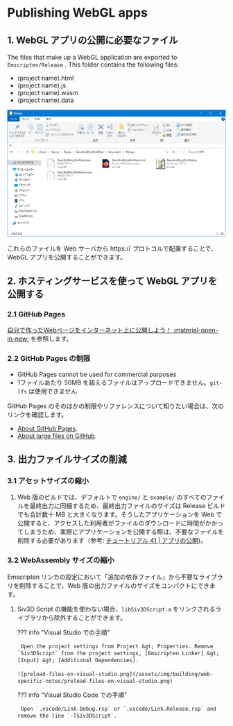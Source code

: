 # Publishing WebGL apps

## 1. WebGL アプリの公開に必要なファイル

The files that make up a WebGL application are exported to `Emscripten/Release` . This folder contains the following files:

- (project name).html
- (project name).js
- (project name).wasm
- (project name).data

![FolderImage](/assets/img/publishing/uploaded-files.png)

これらのファイルを Web サーバから https:// プロトコルで配置することで、WebGL アプリを公開することができます。

## 2. ホスティングサービスを使って WebGL アプリを公開する

### 2.1 GitHub Pages

[自分で作ったWebページをインターネット上に公開しよう！ :material-open-in-new:](https://prog-8.com/docs/github-pages) を参照します。

### 2.2 GitHub Pages の制限

- GitHub Pages cannot be used for commercial purposes
- 1ファイルあたり 50MB を超えるファイルはアップロードできません。`git-lfs` は使用できません

GitHub Pages のそのほかの制限やリファレンスについて知りたい場合は、次のリンクを確認します。

- [About GitHub Pages](https://docs.github.com/ja/pages/getting-started-with-github-pages/about-github-pages).
- [About large files on GitHub](https://docs.github.com/ja/repositories/working-with-files/managing-large-files/about-large-files-on-github).

## 3. 出力ファイルサイズの削減

### 3.1 アセットサイズの縮小

1. Web 版のビルドでは、デフォルトで `engine/` と `example/` のすべてのファイルを最終出力に同梱するため、最終出力ファイルのサイズは Release ビルドでも合計数十 MB と大きくなります。そうしたアプリケーションを Web で公開すると、アクセスした利用者がファイルのダウンロードに時間がかかってしまうため、実際にアプリケーションを公開する際は、不要なファイルを削除する必要があります（参考: [チュートリアル 41 | アプリの公開](https://zenn.dev/reputeless/books/siv3d-documentation/viewer/tutorial-release#41.9-%E5%90%8C%E6%A2%B1%E3%81%99%E3%82%8B%E5%BF%85%E8%A6%81%E3%81%8C%E7%84%A1%E3%81%84%E3%83%95%E3%82%A1%E3%82%A4%E3%83%AB))。

### 3.2 WebAssembly サイズの縮小

Emscripten リンカの設定において「追加の依存ファイル」から不要なライブラリを削除することで、Web 版の出力ファイルのサイズをコンパクトにできます。

1. Siv3D Script の機能を使わない場合、`libSiv3DScript.a` をリンクされるライブラリから除外することができます。

    ??? info "Visual Studio での手順"

    ```
     Open the project settings from Project &gt; Properties. Remove `Siv3DScript` from the project settings, [Emscripten Linker] &gt; [Input] &gt; [Additional Dependencies].

    ![preload-files-on-visual-studio.png](/assets/img/building/web-specific-notes/preload-files-on-visual-studio.png)
    ```

    ??? info "Visual Studio Code での手順"

    ```
     Open `.vscode/Link.Debug.rsp` or `.vscode/Link.Release.rsp` and remove the line `-lSiv3DScript`.
    ```
